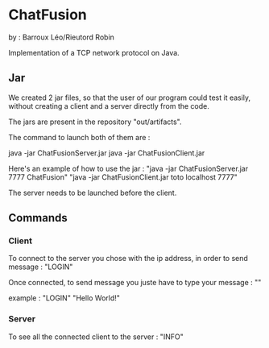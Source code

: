 # ChatFusion

by : Barroux Léo/Rieutord Robin

Implementation of a TCP network protocol on Java.


## Jar

We created 2 jar files, so that the user of our program could test it easily, without creating a client and a server directly from the code.

The jars are present in the repository "out/artifacts".

The command to launch both of them are :

java -jar ChatFusionServer.jar <port> <name>
java -jar ChatFusionClient.jar <name> <ip address> <port>

Here's an example of how to use the jar :
"java -jar ChatFusionServer.jar 7777 ChatFusion"
"java -jar ChatFusionClient.jar toto localhost 7777"

The server needs to be launched before the client.

## Commands 
  
### Client

To connect to the server you chose with the ip address, in order to send message :
"LOGIN"

Once connected, to send message you juste have to type your message :
"<message>"

example :
"LOGIN"
"Hello World!"


### Server

To see all the connected client to the server :
"INFO"
